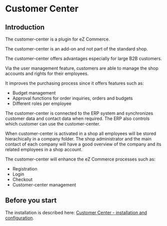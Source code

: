 # Customer Center

## Introduction

The customer-center is a plugin for eZ Commerce.

The customer-center is an add-on and not part of the standard shop. 

The customer-center offers advantages especially for large B2B customers.

Via the user management feature, customers are able to manage the shop accounts and rights for their employees.

It improves the purchasing process since it offers features such as:

- Budget management
- Approval functions for order inquiries, orders and budgets
- Different roles per employee

The customer-center is connected to the ERP system and synchronizes customer data and contact data when required. The ERP also controls which customer can use the customer-center. 

When  customer-center is activated in a shop all employees will be stored hierachically in a company folder. The shop administrator and the main contact of each company will have a good overview of the company and its related employees in a shop account. 

The customer-center will enhance the eZ Commerce processes such as:

- Registration
- Login
- Checkout
- Customer-center management

## Before you start

The installation is described here: [Customer Center - installation and configuration](customer_center_installation_and_configuration).
